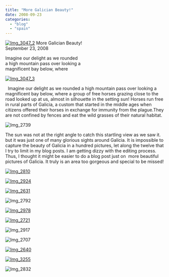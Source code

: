 ```yaml
---
title: "More Galician Beauty!"
date: 2008-09-23
categories: 
  - "blog"
  - "spain"
---
```


 [![Img_3047_2](https://pub-ac94b3f306b24c0dba4238943c97f2e1.r2.dev/2008/09/23/img_3047_2.jpg "Img_3047_2")](https://pub-ac94b3f306b24c0dba4238943c97f2e1.r2.dev/photos/uncategorized/2008/09/23/img_3047_2.jpg) More Galician Beauty!  
September 23, 2008

Imagine our delight as we rounded  
a high mountain pass over looking a  
magnificent bay below, where

<!--more-->

[![Img_3047_3](https://pub-ac94b3f306b24c0dba4238943c97f2e1.r2.dev/2008/09/23/img_3047_3.jpg "Img_3047_3")](https://pub-ac94b3f306b24c0dba4238943c97f2e1.r2.dev/photos/uncategorized/2008/09/23/img_3047_3.jpg)

  
  Imagine our delight as we rounded a high mountain pass over looking a magnificent bay below, where a group of free horses grazing close to the road looked up at us, almost in silhouette in the setting sun! Horses run free in rural parts of Galicia, a custom that started in the middle ages when citizens offered their horses in exchange for immunity from the plague.They are not confined by fences and eat the wild grasses of their natural habitat.

![Img_2739](https://pub-ac94b3f306b24c0dba4238943c97f2e1.r2.dev/photos/uncategorized/2008/09/23/img_2739.jpg)

The sun was not at the right angle to catch this startling view as we saw it. but it was just one of many glorious sights around Galicia. It is impossible to capture the beauty of Galicia in a hundred pictures, let along the twelve that I try to limit in my blog posts. I am getting dizzy with the editing process. Thus, I thought it might be easier to do a blog post just on  more beautiful pictures of Galicia. It truly is an area too gorgeous and special to be missed!

[![Img_2810](https://pub-ac94b3f306b24c0dba4238943c97f2e1.r2.dev/2008/09/23/img_2810.jpg "Img_2810")](https://pub-ac94b3f306b24c0dba4238943c97f2e1.r2.dev/photos/uncategorized/2008/09/23/img_2810.jpg)

[![Img_2924](https://pub-ac94b3f306b24c0dba4238943c97f2e1.r2.dev/2008/09/23/img_2924.jpg "Img_2924")](https://pub-ac94b3f306b24c0dba4238943c97f2e1.r2.dev/photos/uncategorized/2008/09/23/img_2924.jpg)

[![Img_2631](https://pub-ac94b3f306b24c0dba4238943c97f2e1.r2.dev/2008/09/23/img_2631.jpg "Img_2631")](https://pub-ac94b3f306b24c0dba4238943c97f2e1.r2.dev/photos/uncategorized/2008/09/23/img_2631.jpg)

![Img_2792](https://pub-ac94b3f306b24c0dba4238943c97f2e1.r2.dev/photos/uncategorized/2008/09/23/img_2792.jpg)

[![Img_2978](https://pub-ac94b3f306b24c0dba4238943c97f2e1.r2.dev/2008/09/23/img_2978.jpg "Img_2978")](https://pub-ac94b3f306b24c0dba4238943c97f2e1.r2.dev/photos/uncategorized/2008/09/23/img_2978.jpg)

[![Img_2721](https://pub-ac94b3f306b24c0dba4238943c97f2e1.r2.dev/2008/09/23/img_2721.jpg "Img_2721")](https://pub-ac94b3f306b24c0dba4238943c97f2e1.r2.dev/photos/uncategorized/2008/09/23/img_2721.jpg)

![Img_2917](https://pub-ac94b3f306b24c0dba4238943c97f2e1.r2.dev/photos/uncategorized/2008/09/23/img_2917.jpg)

![Img_2707](https://pub-ac94b3f306b24c0dba4238943c97f2e1.r2.dev/photos/uncategorized/2008/09/23/img_2707.jpg)

[![Img_2640](https://pub-ac94b3f306b24c0dba4238943c97f2e1.r2.dev/2008/09/23/img_2640.jpg "Img_2640")](https://pub-ac94b3f306b24c0dba4238943c97f2e1.r2.dev/photos/uncategorized/2008/09/23/img_2640.jpg)

[](https://pub-ac94b3f306b24c0dba4238943c97f2e1.r2.dev/photos/uncategorized/2008/09/23/img_2984.jpg)

[![Img_3255](https://pub-ac94b3f306b24c0dba4238943c97f2e1.r2.dev/2008/09/23/img_3255.jpg "Img_3255")](https://pub-ac94b3f306b24c0dba4238943c97f2e1.r2.dev/photos/uncategorized/2008/09/23/img_3255.jpg)

![Img_2832](https://pub-ac94b3f306b24c0dba4238943c97f2e1.r2.dev/photos/uncategorized/2008/09/23/img_2832.jpg)
